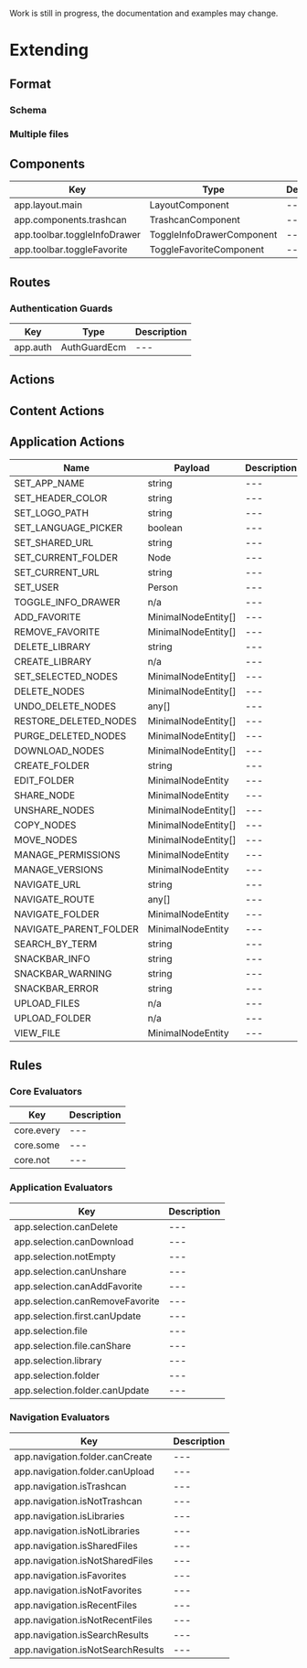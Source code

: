 <p class="danger">
  Work is still in progress, the documentation and examples may change.
</p>

# Extending

## Format

### Schema

### Multiple files

## Components

| Key | Type | Description |
| --- | --- | --- |
| app.layout.main | LayoutComponent | --- |
| app.components.trashcan | TrashcanComponent | --- |
| app.toolbar.toggleInfoDrawer | ToggleInfoDrawerComponent | --- |
| app.toolbar.toggleFavorite | ToggleFavoriteComponent | --- |

## Routes

### Authentication Guards

| Key | Type | Description |
| --- | --- | --- |
| app.auth | AuthGuardEcm | --- |

## Actions

## Content Actions

## Application Actions

| Name | Payload | Description |
| --- | --- | --- |
| SET_APP_NAME | string | --- |
| SET_HEADER_COLOR | string | --- |
| SET_LOGO_PATH | string | --- |
| SET_LANGUAGE_PICKER | boolean | --- |
| SET_SHARED_URL | string | --- |
| SET_CURRENT_FOLDER | Node | --- |
| SET_CURRENT_URL | string | --- |
| SET_USER | Person | --- |
| TOGGLE_INFO_DRAWER | n/a | --- |
| ADD_FAVORITE | MinimalNodeEntity[] | --- |
| REMOVE_FAVORITE | MinimalNodeEntity[] | --- |
| DELETE_LIBRARY | string | --- |
| CREATE_LIBRARY | n/a | --- |
| SET_SELECTED_NODES | MinimalNodeEntity[] | --- |
| DELETE_NODES | MinimalNodeEntity[] | --- |
| UNDO_DELETE_NODES | any[] | --- |
| RESTORE_DELETED_NODES | MinimalNodeEntity[] | --- |
| PURGE_DELETED_NODES | MinimalNodeEntity[] | --- |
| DOWNLOAD_NODES | MinimalNodeEntity[] | --- |
| CREATE_FOLDER | string | --- |
| EDIT_FOLDER | MinimalNodeEntity | --- |
| SHARE_NODE | MinimalNodeEntity | --- |
| UNSHARE_NODES | MinimalNodeEntity[] | --- |
| COPY_NODES | MinimalNodeEntity[] | --- |
| MOVE_NODES | MinimalNodeEntity[] | --- |
| MANAGE_PERMISSIONS | MinimalNodeEntity | --- |
| MANAGE_VERSIONS | MinimalNodeEntity | --- |
| NAVIGATE_URL | string | --- |
| NAVIGATE_ROUTE | any[] | --- |
| NAVIGATE_FOLDER | MinimalNodeEntity | --- |
| NAVIGATE_PARENT_FOLDER | MinimalNodeEntity | --- |
| SEARCH_BY_TERM | string | --- |
| SNACKBAR_INFO | string | --- |
| SNACKBAR_WARNING | string | --- |
| SNACKBAR_ERROR | string | --- |
| UPLOAD_FILES | n/a | --- |
| UPLOAD_FOLDER | n/a | --- |
| VIEW_FILE | MinimalNodeEntity | --- |

## Rules

### Core Evaluators

| Key | Description |
| --- | --- |
| core.every | --- |
| core.some | --- |
| core.not | --- |

### Application Evaluators

| Key | Description |
| --- | --- |
| app.selection.canDelete | --- |
| app.selection.canDownload | --- |
| app.selection.notEmpty | --- |
| app.selection.canUnshare | --- |
| app.selection.canAddFavorite | --- |
| app.selection.canRemoveFavorite | --- |
| app.selection.first.canUpdate | --- |
| app.selection.file | --- |
| app.selection.file.canShare | --- |
| app.selection.library | --- |
| app.selection.folder | --- |
| app.selection.folder.canUpdate | --- |

### Navigation Evaluators

| Key | Description |
| --- | --- |
| app.navigation.folder.canCreate | --- |
| app.navigation.folder.canUpload | --- |
| app.navigation.isTrashcan | --- |
| app.navigation.isNotTrashcan | --- |
| app.navigation.isLibraries | --- |
| app.navigation.isNotLibraries | --- |
| app.navigation.isSharedFiles | --- |
| app.navigation.isNotSharedFiles | --- |
| app.navigation.isFavorites | --- |
| app.navigation.isNotFavorites | --- |
| app.navigation.isRecentFiles | --- |
| app.navigation.isNotRecentFiles | --- |
| app.navigation.isSearchResults | --- |
| app.navigation.isNotSearchResults | --- |
